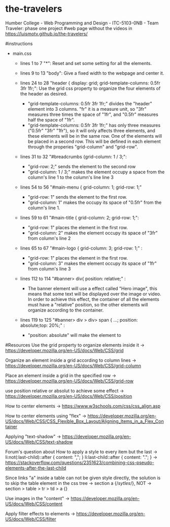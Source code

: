 # the-travelers
Humber College - Web Programming and Design - ITC-5103-0NB - Team Traveler: phase one project
#web page without the videos in https://luismotv.github.io/the-travelers/

#instructions
 - main.css
    - lines 1 to 7 "*": Reset and set some setting for all the elements.

    - lines 9 to 13 "body": Give a fixed width to the webpage and center it.  

    - lines 24 to 28 "header {    display: grid;    grid-template-columns: 0.5fr 3fr 1fr;": Use the grid css property to organize the four elements of the header as desired.
        - "grid-template-columns: 0.5fr 3fr 1fr;" divides the "header" element into 3 columns. "fr" it is a measure unit, so "3fr" measures three times the space of "1fr", and "0.5fr" measures half the space of "1fr".
        - "grid-template-columns: 0.5fr 3fr 1fr;" has only three measures ("0.5fr" "3fr" "1fr"), so it will only affects three elements, and these elements will be in the same row. One of the elements will be placed in a second row. This will be defined in each element through the properies "grid-column" and "grid-row".
    
    - lines 31 to 32 "#breadcrumbs {grid-column: 1 / 3;": 
        - "grid-row: 2;" sends the element to the second row
        - "grid-column: 1 / 3;" makes the element occupy a space from the column's line 1 to the column's line line 3

    - lines 54 to 56 "#main-menu {    grid-column: 1;    grid-row: 1;"
        - "grid-row: 1" sends the element to the first row.
        - "grid-column: 1" makes the occupy its space of "0.5fr" from the column's line 1.

    - lines 59 to 61 "#main-title {    grid-column: 2;    grid-row: 1;":
        - "grid-row: 1" places the element in the first row.
        - "grid-column: 2" makes the element occupy its space of "3fr" from column's line 2

    - lines 65 to 67 "#main-logo {     grid-column: 3;     grid-row: 1;" :
        - "grid-row: 1" places the element in the first row.
        - "grid-column: 3" makes the element occupy its space of "1fr" from column's line 3

    - lines 112 to 114 "#banner> div{     position: relative;" :
        - The banner element will use a effect called "Hero image", this means that some text will be displayed over the image or video. In order to achieve this effect, the container of all the elements must have a "relative" position, so the other elements will organize according to the container.
    - lines 119 to 125 "#banner> div > div> span { ...; position: absolute;top: 20%;" : 
        -  "position: absolute" will make the element to 


#Resources
Use the grid property to organize elements inside it -> https://developer.mozilla.org/en-US/docs/Web/CSS/grid

Organize an element inside a grid according to column lines -> https://developer.mozilla.org/en-US/docs/Web/CSS/grid-column

Place an element inside a grid in the specified row -> https://developer.mozilla.org/en-US/docs/Web/CSS/grid-row

use position relative or absolut to achieve some effect -> https://developer.mozilla.org/en-US/docs/Web/CSS/position

How to center elements -> https://www.w3schools.com/css/css_align.asp

How to center elements using "flex" -> https://developer.mozilla.org/en-US/docs/Web/CSS/CSS_Flexible_Box_Layout/Aligning_Items_in_a_Flex_Container

Applying "text-shadow" -> https://developer.mozilla.org/en-US/docs/Web/CSS/text-shadow

Forum's question about How to apply a style to every item but the last -> li:not(:last-child)::after { content: ","; }
li:last-child::after { content: "."; } -> https://stackoverflow.com/questions/2351623/combining-css-pseudo-elements-after-the-last-child

Since links "a" inside a table can not be given style directly, the solution is to skip the table element in the css tree -> section a {/*sytles*/}, NOT -> section > table > tr > td > a {}

Use images in the "content" -> https://developer.mozilla.org/en-US/docs/Web/CSS/content

Apply filter effects to elements -> https://developer.mozilla.org/en-US/docs/Web/CSS/filter
